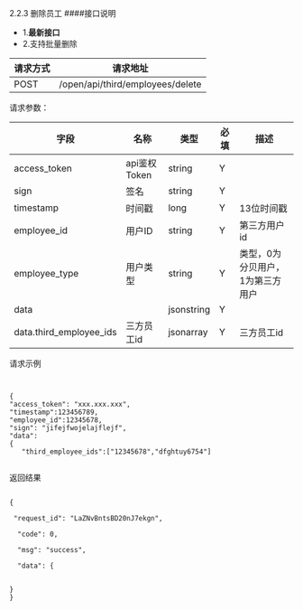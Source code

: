 2.2.3 删除员工
####接口说明
- 1.**最新接口**
- 2.支持批量删除


请求方式|请求地址
----|---
POST|/open/api/third/employees/delete


请求参数：

字段|名称|类型|必填|描述
-----|-----|----|----|----
access_token|api鉴权Token|string|Y|
sign|签名|string|Y||
timestamp|时间戳 |long|Y|13位时间戳
employee\_id| 用户ID|string|Y|第三方用户id
employee\_type| 用户类型|string|Y|类型，0为分贝用户，1为第三方用户
data || jsonstring |Y|
data.third\_employee\_ids| 三方员工id|jsonarray|Y| 三方员工id 
 

 
 请求示例
 
 
 ``` 


{
 "access_token": "xxx.xxx.xxx",
 "timestamp":123456789,
 "employee_id":12345678,
 "sign": "jifejfwojelajflejf",
 "data":{
	"third_employee_ids":["12345678","dfghtuy6754"]   
```

返回结果
```
{  
 "request_id": "LaZNvBntsBD20nJ7ekgn", 
  "code": 0,   
  "msg": "success",  
  "data": {   
     }
}

```
